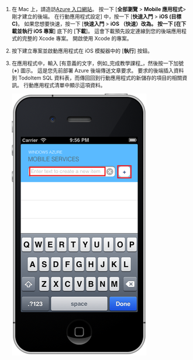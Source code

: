 
1. 在 Mac 上，請造訪[Azure 入口網站]。 按一下 [**全部瀏覽** > **Mobile 應用程式**> 剛才建立的後端。 在行動應用程式設定] 中，按一下 [**快速入門** > **iOS (目標 C)**。 如果您想要快速，按一下 [**快速入門** > **iOS （快速）**改為。 按一下 [在**下載並執行 iOS 專案**] 底下的 [**下載**]。 這會下載預先設定連線到您的後端應用程式的完整的 Xcode 專案。 開啟使用 Xcode 的專案。

2. 按下建立專案並啟動應用程式在 iOS 模擬器中的 [**執行**] 按鈕。

3. 在應用程式中，輸入 [有意義的文字，例如_完成教學課程_，然後按一下加號 (**+**) 圖示。 這是您先前部署 Azure 後端傳送文章要求。 要求的後端插入資料到 TodoItem SQL 資料表，而傳回回到行動應用程式的新儲存的項目的相關資訊。 行動應用程式清單中顯示這項資料。 

    ![](./media/app-service-mobile-ios-quickstart/mobile-quickstart-startup-ios.png)

[Azure 入口網站]: https://portal.azure.com/
